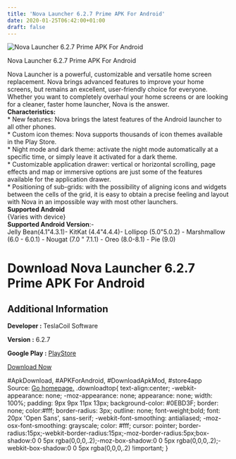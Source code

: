 ```yaml
---
title: 'Nova Launcher 6.2.7 Prime APK For Android'
date: 2020-01-25T06:42:00+01:00
draft: false
---
```


![Nova Launcher 6.2.7 Prime APK For Android](https://i1.wp.com/apkhome.net/wp-content/uploads/2020/01/Nova-Launcher-6.2.7-Prime.png "Nova Launcher 6.2.7 Prime APK For Android")

  

Nova Launcher 6.2.7 Prime APK For Android

Nova Launcher is a powerful, customizable and versatile home screen replacement. Nova brings advanced features to improve your home screens, but remains an excellent, user-friendly choice for everyone. Whether you want to completely overhaul your home screens or are looking for a cleaner, faster home launcher, Nova is the answer.  
**Characteristics:**  
\* New features: Nova brings the latest features of the Android launcher to all other phones.  
\* Custom icon themes: Nova supports thousands of icon themes available in the Play Store.  
\* Night mode and dark theme: activate the night mode automatically at a specific time, or simply leave it activated for a dark theme.  
\* Customizable application drawer: vertical or horizontal scrolling, page effects and map or immersive options are just some of the features available for the application drawer.  
\* Positioning of sub-grids: with the possibility of aligning icons and widgets between the cells of the grid, it is easy to obtain a precise feeling and layout with Nova in an impossible way with most other launchers.  
**Supported Android**  
{Varies with device}  
**Supported Android Version**:-  
Jelly Bean(4.1"4.3.1)- KitKat (4.4"4.4.4)- Lollipop (5.0"5.0.2) - Marshmallow (6.0 - 6.0.1) - Nougat (7.0 " 7.1.1) - Oreo (8.0-8.1) - Pie (9.0)

Download Nova Launcher 6.2.7 Prime APK For Android
==================================================

Additional Information
----------------------

**Developer :** TeslaCoil Software

**Version :** 6.2.7

**Google Play :** [PlayStore](https://play.google.com/store/apps/details?id=com.teslacoilsw.launcher)

  

[Download Now](https://store4app.co/post/nova-launcher-6-2-7-prime-apk-for-android_1579883462)

  
#ApkDownload, #APKForAndroid, #DownloadApkMod, #store4app  
Source: [Go homepage.](https://store4app.co/post/nova-launcher-6-2-7-prime-apk-for-android_1579883462) .downloadtop{ text-align:center; -webkit-appearance: none; -moz-appearance: none; appearance: none; width: 100%; padding: 9px 9px 11px 13px; background-color: #0EBD3F; border: none; color:#fff; border-radius: 3px; outline: none; font-weight;bold; font: 20px 'Open Sans', sans-serif; -webkit-font-smoothing: antialiased; -moz-osx-font-smoothing: grayscale; color: #fff; cursor: pointer; border-radius:15px;-webkit-border-radius:15px;-moz-border-radius:5px;box-shadow:0 0 5px rgba(0,0,0,.2);-moz-box-shadow:0 0 5px rgba(0,0,0,.2);-webkit-box-shadow:0 0 5px rgba(0,0,0,.2) !important; }